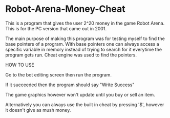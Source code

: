 # Robot-Arena-Money-Cheat


This is a program that gives the user 2^20 money in the game Robot Arena. This is for the PC version that came out in 2001.

The main purpose of making this program was for testing myself to find the base pointers of a program. With base pointers one can always access a specific variable in memory instead of trying to search for it everytime the program gets run. Cheat engine was used to find the pointers.

HOW TO USE

Go to the bot editing screen then run the program.

If it succeeded then the program should say "Write Success"

The game graphics however won't update until you buy or sell an item.

Alternatively you can always use the built in cheat by pressing '$', however it doesn't give as mush money.
